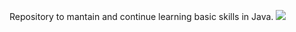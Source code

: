 Repository to mantain and continue learning basic skills in Java.
<img src="https://raw.githubusercontent.com/biel42/java-fundamentals/5b32d8ccb6dda5f557fa7c0201caee12f900dfec/img/Ex01Hello.svg">

